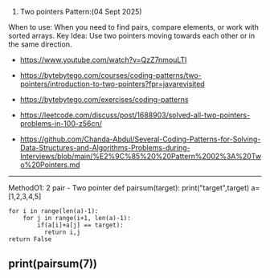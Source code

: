 1. Two pointers Pattern:(04 Sept 2025)
   
  When to use: When you need to find pairs, compare elements, or work with sorted arrays.
  Key Idea: Use two pointers moving towards each other or in the same direction.
  
  - https://www.youtube.com/watch?v=QzZ7nmouLTI

 -  https://bytebytego.com/courses/coding-patterns/two-pointers/introduction-to-two-pointers?fpr=javarevisited

 -  https://bytebytego.com/exercises/coding-patterns
   
 - https://leetcode.com/discuss/post/1688903/solved-all-two-pointers-problems-in-100-z56cn/


 - https://github.com/Chanda-Abdul/Several-Coding-Patterns-for-Solving-Data-Structures-and-Algorithms-Problems-during-Interviews/blob/main/%E2%9C%85%20%20Pattern%2002%3A%20Two%20Pointers.md


---------------------------------------------------
MethodO1: 2 pair - Two pointer
def pairsum(target):
    print("target",target)
    a=[1,2,3,4,5]
    
    for i in range(len(a)-1):
        for j in range(i+1, len(a)-1):
            if(a[i]+a[j] == target):
              return i,j
    return False

print(pairsum(7))
-----------------------------------------------------
